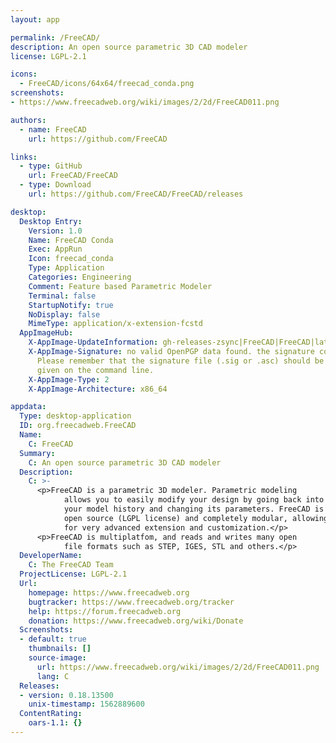 ```yaml
---
layout: app

permalink: /FreeCAD/
description: An open source parametric 3D CAD modeler
license: LGPL-2.1

icons:
  - FreeCAD/icons/64x64/freecad_conda.png
screenshots:
- https://www.freecadweb.org/wiki/images/2/2d/FreeCAD011.png

authors:
  - name: FreeCAD
    url: https://github.com/FreeCAD

links:
  - type: GitHub
    url: FreeCAD/FreeCAD
  - type: Download
    url: https://github.com/FreeCAD/FreeCAD/releases

desktop:
  Desktop Entry:
    Version: 1.0
    Name: FreeCAD Conda
    Exec: AppRun
    Icon: freecad_conda
    Type: Application
    Categories: Engineering
    Comment: Feature based Parametric Modeler
    Terminal: false
    StartupNotify: true
    NoDisplay: false
    MimeType: application/x-extension-fcstd
  AppImageHub:
    X-AppImage-UpdateInformation: gh-releases-zsync|FreeCAD|FreeCAD|latest|FreeCAD*glibc2.12-x86_64.AppImage.zsync
    X-AppImage-Signature: no valid OpenPGP data found. the signature could not be verified.
      Please remember that the signature file (.sig or .asc) should be the first file
      given on the command line.
    X-AppImage-Type: 2
    X-AppImage-Architecture: x86_64

appdata:
  Type: desktop-application
  ID: org.freecadweb.FreeCAD
  Name:
    C: FreeCAD
  Summary:
    C: An open source parametric 3D CAD modeler
  Description:
    C: >-
      <p>FreeCAD is a parametric 3D modeler. Parametric modeling
            allows you to easily modify your design by going back into
            your model history and changing its parameters. FreeCAD is
            open source (LGPL license) and completely modular, allowing
            for very advanced extension and customization.</p>
      <p>FreeCAD is multiplatfom, and reads and writes many open
            file formats such as STEP, IGES, STL and others.</p>
  DeveloperName:
    C: The FreeCAD Team
  ProjectLicense: LGPL-2.1
  Url:
    homepage: https://www.freecadweb.org
    bugtracker: https://www.freecadweb.org/tracker
    help: https://forum.freecadweb.org
    donation: https://www.freecadweb.org/wiki/Donate
  Screenshots:
  - default: true
    thumbnails: []
    source-image:
      url: https://www.freecadweb.org/wiki/images/2/2d/FreeCAD011.png
      lang: C
  Releases:
  - version: 0.18.13500
    unix-timestamp: 1562889600
  ContentRating:
    oars-1.1: {}
---
```

